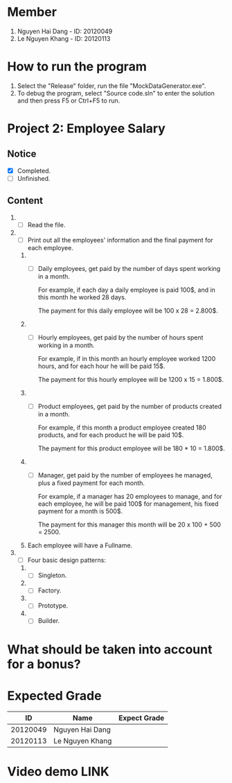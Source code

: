 # Member
1. Nguyen Hai Dang - ID: 20120049
2. Le Nguyen Khang - ID: 20120113
# How to run the program
1. Select the "Release" folder, run the file "MockDataGenerator.exe".
2. To debug the program, select "Source code.sln" to enter the solution and then press F5 or Ctrl+F5 to run.
# Project 2: Employee Salary
## Notice
- [x] Completed.
- [ ] Unfinished.
## Content
1. * [ ] Read the file.
2. * [ ] Print out all the employees' information and the final payment for each employee.
   1. * [ ] Daily employees, get paid by the number of days spent working in a month.
    
         For example, if each day a daily employee is paid 100$, and in this month he worked 28 days. 
    
         The payment for this daily employee will be 100 x 28 = 2.800$.
    
   2. * [ ] Hourly employees, get paid by the number of hours spent working in a month.
    
         For example, if in this month an hourly employee worked 1200 hours, and for each hour he will be paid 15$.
    
         The payment for this hourly employee will be 1200 x 15 = 1.800$.
    
   3. * [ ] Product employees, get paid by the number of products created in a month.
    
         For example, if this month a product employee created 180 products, and for each product he will be paid 10$.
    
         The payment for this product employee will be 180 * 10 = 1.800$.
    
   4. * [ ] Manager, get paid by the number of employees he managed, plus a fixed payment for each month.
    
         For example, if a manager has 20 employees to manage, and for each employee, he will be paid 100$ for management, his fixed payment for a month is 500$.
    
         The payment for this manager this month will be 20 x 100 + 500 = 2500. 
    
   5. Each employee will have a Fullname.
   
3. * [ ] Four basic design patterns:
   1. * [ ]  Singleton.
   2. * [ ]  Factory.
   3. * [ ]  Prototype.
   4. * [ ]  Builder.
# What should be taken into account for a bonus? 
# Expected Grade
| ID | Name | Expect Grade |
| -- | ---- | ------------ |
|20120049|Nguyen Hai Dang||
|20120113|Le Nguyen Khang||
# Video demo LINK

